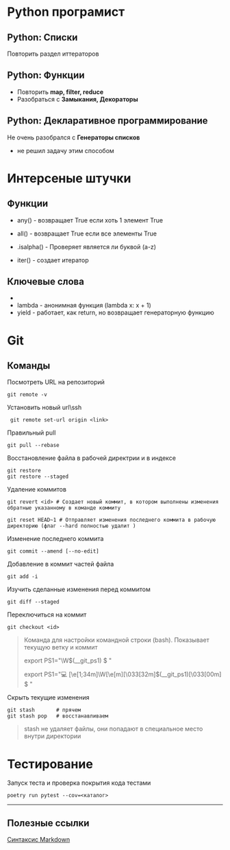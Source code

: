 # Python програмист


## Python: Списки

Повторить раздел иттераторов

## Python: Функции

* Повторить <b>map, filter, reduce</b>
* Разобраться с <b>Замыкания, Декораторы</b>

## Python: Декларативное программирование

Не очень разобрался с <b>Генераторы списков</b>
* не решил задачу этим способом


# Интерсеные штучки


## Функции

* any() - возвращает True если хоть 1 элемент True
* all() - возвращает True если все элементы True

* .isalpha() - Проверяет является ли буквой (a-z)

* iter() - создает итератор


## Ключевые слова

* 
* lambda - анонимная функция (lambda x: x + 1)
* yield - работает, как return, но возвращает генераторную функцию


# Git

## Команды

Посмотреть URL на репозиторий

    git remote -v

Установить новый url\ssh

     git remote set-url origin <link>

Правильный pull

    git pull --rebase

Восстановление файла в рабочей директрии и в индексе

    git restore
    git restore --staged

Удаление коммитов

    git revert <id> # Создает новый коммит, в котором выполнены изменения обратные указанному в команде коммиту

    git reset HEAD~1 # Отправляет изменения последнего коммита в рабочую директорию (флаг --hard полностью удалит )

Изменение последнего коммита

    git commit --amend [--no-edit]

Добавление в коммит частей файла

    git add -i

Изучить сделанные изменения перед коммитом

    git diff --staged

Переключиться на коммит

    git checkout <id>

> Команда для настройки командной строки (bash). 
> Показывает текущую ветку и коммит <br>
> 
> export PS1="\W\$(__git_ps1) $ "
> 
> export PS1="💻 \[\e[1;34m\]\W\[\e[m\]\[\033[32m\]\$(__git_ps1)\[\033[00m\] $ "

Скрыть текущие изменения

    git stash       # прячем
    git stash pop   # восстанавливаем

>  stash не удаляет файлы, они попадают в специальное место внутри директории

# Тестирование

Запуск теста и проверка покрытия кода тестами

    poetry run pytest --cov=<каталог>

---
## Полезные ссылки

[Синтаксис Markdown](https://gist.github.com/Jekins/2bf2d0638163f1294637)


